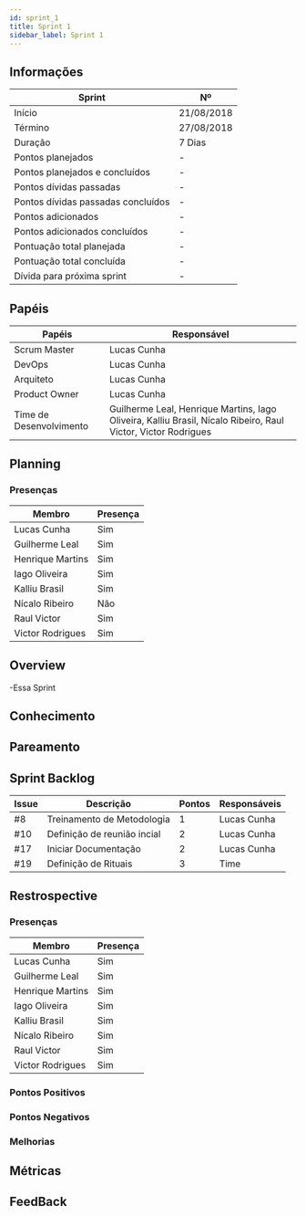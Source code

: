 ```yaml
---
id: sprint_1
title: Sprint 1
sidebar_label: Sprint 1
---
```


## Informações

|Sprint|Nº|
|--------|---------|
|Início|21/08/2018|
|Término|27/08/2018|
|Duração|7 Dias|
|Pontos planejados|-|
|Pontos planejados e concluídos|-|
|Pontos dívidas passadas|-|
|Pontos dívidas passadas concluídos|-|
|Pontos adicionados|-|
|Pontos adicionados concluídos|-|
|Pontuação total planejada|-|
|Pontuação total concluída|-|
|Dívida para próxima sprint|-|

## Papéis

|Papéis|Responsável|
|--------|---------|
|Scrum Master|Lucas Cunha|
|DevOps|Lucas Cunha|
|Arquiteto|Lucas Cunha|
|Product Owner|Lucas Cunha|
|Time de Desenvolvimento|Guilherme Leal, Henrique Martins, Iago Oliveira, Kalliu Brasil, Nícalo Ribeiro, Raul Victor, Victor Rodrigues|

## Planning

### Presenças

|Membro|Presença|
|--------|---------|
|Lucas Cunha|Sim|
|Guilherme Leal|Sim|
|Henrique Martins|Sim|
|Iago Oliveira|Sim|
|Kalliu Brasil|Sim|
|Nícalo Ribeiro|Não|
|Raul Victor|Sim|
|Victor Rodrigues|Sim|

## Overview

-Essa Sprint 

## Conhecimento

## Pareamento

## Sprint Backlog

|Issue|	Descrição|	Pontos|	Responsáveis|
|-----|----------|--------|-------------|
|#8| Treinamento de Metodologia  | 1 |Lucas Cunha|
|#10| Definição de reunião incial| 2 |Lucas Cunha|
|#17| Iniciar Documentação       | 2 |Lucas Cunha|
|#19| Definição de Rituais      | 3 |   Time    |



## Restrospective 

### Presenças
|Membro|Presença|
|--------|---------|
|Lucas Cunha|Sim|
|Guilherme Leal|Sim|
|Henrique Martins|Sim|
|Iago Oliveira|Sim|
|Kalliu Brasil|Sim|
|Nícalo Ribeiro|Sim|
|Raul Victor|Sim|
|Victor Rodrigues|Sim|

### Pontos Positivos

### Pontos Negativos

### Melhorias

## Métricas

## FeedBack
